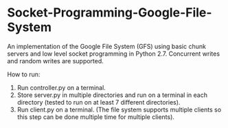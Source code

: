 # Socket-Programming-Google-File-System
An implementation of the Google File System (GFS) using basic chunk servers and low level socket programming in Python 2.7.
Concurrent writes and random writes are supported.

How to run:
1) Run controller.py on a terminal.
2) Store server.py in multiple directories and run on a terminal in each directory (tested to run on at least 7 different directories).
3) Run client.py on a terminal. (The file system supports multiple clients so this step can be done multiple time for multiple clients).

